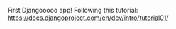 First Djangooooo app!
Following this tutorial:
https://docs.djangoproject.com/en/dev/intro/tutorial01/
